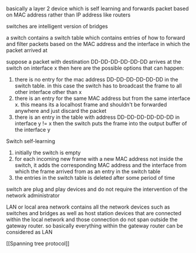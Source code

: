 basically a layer 2 device which is self learning and forwards packet based on MAC address rather than IP address like routers

switches are intelligent version of bridges

a switch contains a switch table which contains entries of how to forward and filter packets based on the MAC address and the interface in which the packet arrived at 

suppose a packet with destination DD-DD-DD-DD-DD-DD arrives at the switch on interface x then here are the possible options that can happen:

1. there is no entry for the mac address DD-DD-DD-DD-DD-DD in the switch table. in this case the switch has to broadcast the frame to all other interface other than x 
2. there is an entry for the same MAC address but from the same interface x. this means its a localhost frame and shouldn't be forwarded anywhere and just discard the packet 
3. there is an entry in the table with address DD-DD-DD-DD-DD-DD in interface y != x then the switch puts the frame into the output buffer of the interface y

Switch self-learning

1. initially the switch is empty
2. for each incoming new frame with a new MAC address not inside the switch, it adds the corresponding MAC address and the interface from which the frame arrived from as an entry in the switch table
3. the entries in the switch table is deleted after some period of time 


switch are plug and play devices and do not require the intervention of the network administrator

LAN or local area network contains all the network devices such as switches and bridges as well as host station devices that are connected within the local network and those connection do not span outside the gateway router. so basically everything within the gateway router can be considered as LAN

[[Spanning tree protocol]]

